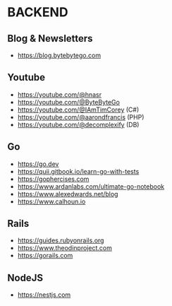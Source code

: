# BACKEND

## Blog & Newsletters

- https://blog.bytebytego.com

## Youtube

- https://youtube.com/@hnasr
- https://youtube.com/@ByteByteGo
- https://youtube.com/@IAmTimCorey (C#)
- https://youtube.com/@aarondfrancis (PHP)
- https://youtube.com/@decomplexify (DB)

## Go

- https://go.dev
- https://quii.gitbook.io/learn-go-with-tests
- https://gophercises.com
- https://www.ardanlabs.com/ultimate-go-notebook
- https://www.alexedwards.net/blog
- https://www.calhoun.io

## Rails

- https://guides.rubyonrails.org
- https://www.theodinproject.com
- https://gorails.com

## NodeJS

- https://nestjs.com
